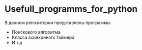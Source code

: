 # Usefull_programms_for_python
В данном репозитории представлены программы:
- Поискового алгоритма
- Класса асинхрнного таймера
- И т.д.
